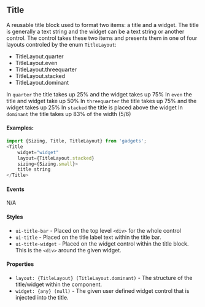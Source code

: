 <a name="module_Title"></a>

## Title
A reusable title block used to format two items: a title and
a widget.  The title is generally a text string and the widget
can be a text string or another control.  The control takes these
two items and presents them in one of four layouts controled by
the enum `TitleLayout`:

- TitleLayout.quarter
- TitleLayout.even
- TitleLayout.threequarter
- TitleLayout.stacked
- TitleLayout.dominant

In `quarter` the title takes up 25% and the widget takes up 75%
In `even` the title and widget take up 50%
In `threequarter` the title takes up 75% and the widget takes up 25%
In `stacked` the title is placed above the widget
In `dominant` the title takes up 83% of the width (5/6)

#### Examples:

```javascript
import {Sizing, Title, TitleLayout} from 'gadgets';
<Title
    widget="widget"
    layout={TitleLayout.stacked}
    sizing={Sizing.small}>
    title string
</Title>
```

#### Events
N/A

#### Styles
- `ui-title-bar` - Placed on the top level `<div>` for the whole control
- `ui-title` - Placed on the title label text within the title bar.
- `ui-title-widget` - Placed on the widget control within the title block.
 This is the `<div>` around the given widget.

#### Properties
- `layout: {TitleLayout} (TitleLayout.dominant)` - The structure of the
title/widget within the component.
- `widget: {any} (null)` - The given user defined widget control that is
injected into the title.

